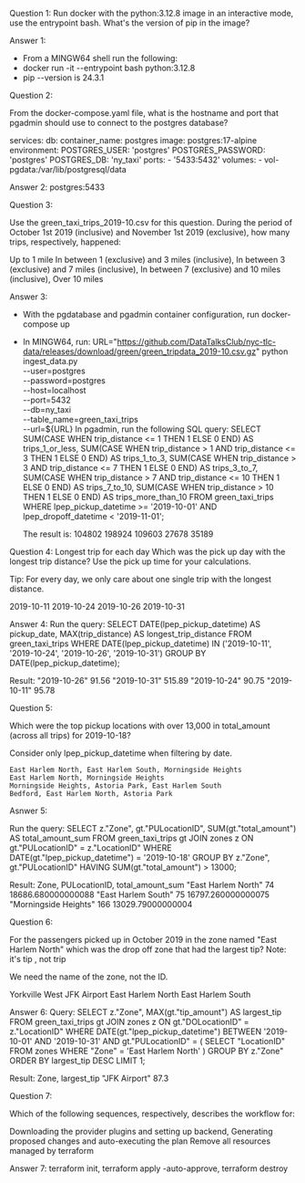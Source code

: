 Question 1:
  Run docker with the python:3.12.8 image in an interactive mode, use the entrypoint bash.
  What's the version of pip in the image?

Answer 1:
  - From a MINGW64 shell run the following:
  -   docker run -it --entrypoint bash python:3.12.8
  -   pip --version is 24.3.1

Question 2:

From the docker-compose.yaml file, what is the hostname and port that pgadmin should use to connect to the postgres database?

  services:
  db:
    container_name: postgres
    image: postgres:17-alpine
    environment:
      POSTGRES_USER: 'postgres'
      POSTGRES_PASSWORD: 'postgres'
      POSTGRES_DB: 'ny_taxi'
    ports:
      - '5433:5432'
    volumes:
      - vol-pgdata:/var/lib/postgresql/data

Answer 2:
  postgres:5433

Question 3:

  Use the green_taxi_trips_2019-10.csv for this question. During the period of October 1st 2019
  (inclusive) and November 1st 2019 (exclusive), how many trips, respectively, happened:
  
  Up to 1 mile
  In between 1 (exclusive) and 3 miles (inclusive),
  In between 3 (exclusive) and 7 miles (inclusive),
  In between 7 (exclusive) and 10 miles (inclusive),
  Over 10 miles

Answer 3:
  - With the pgdatabase and pgadmin container configuration, run docker-compose up
  - In MINGW64, run:
    URL="https://github.com/DataTalksClub/nyc-tlc-data/releases/download/green/green_tripdata_2019-10.csv.gz"
  python ingest_data.py \
    --user=postgres \
    --password=postgres \
    --host=localhost \
    --port=5432 \
    --db=ny_taxi \
    --table_name=green_taxi_trips \
    --url=${URL}
  In pgadmin, run the following SQL query:
    SELECT 
    SUM(CASE WHEN trip_distance <= 1 THEN 1 ELSE 0 END) AS trips_1_or_less,
    SUM(CASE WHEN trip_distance > 1 AND trip_distance <= 3 THEN 1 ELSE 0 END) AS trips_1_to_3,
    SUM(CASE WHEN trip_distance > 3 AND trip_distance <= 7 THEN 1 ELSE 0 END) AS trips_3_to_7,
    SUM(CASE WHEN trip_distance > 7 AND trip_distance <= 10 THEN 1 ELSE 0 END) AS trips_7_to_10,
    SUM(CASE WHEN trip_distance > 10 THEN 1 ELSE 0 END) AS trips_more_than_10
    FROM green_taxi_trips
    WHERE lpep_pickup_datetime >= '2019-10-01'
      AND lpep_dropoff_datetime < '2019-11-01';

    The result is: 104802	198924	109603	27678	35189

Question 4: Longest trip for each day 
  Which was the pick up day with the longest trip distance? Use the pick up time for your calculations.
  
  Tip: For every day, we only care about one single trip with the longest distance.
  
  2019-10-11
  2019-10-24
  2019-10-26
  2019-10-31

Answer 4:
  Run the query:
  SELECT DATE(lpep_pickup_datetime) AS pickup_date, MAX(trip_distance) AS longest_trip_distance
  FROM green_taxi_trips
  WHERE DATE(lpep_pickup_datetime) IN ('2019-10-11', '2019-10-24', '2019-10-26', '2019-10-31')
  GROUP BY DATE(lpep_pickup_datetime);
  
  Result:
  "2019-10-26"	91.56
  "2019-10-31"	515.89
  "2019-10-24"	90.75
  "2019-10-11"	95.78

Question 5:

  Which were the top pickup locations with over 13,000 in total_amount (across all trips) for 2019-10-18?

  Consider only lpep_pickup_datetime when filtering by date.
  
    East Harlem North, East Harlem South, Morningside Heights
    East Harlem North, Morningside Heights
    Morningside Heights, Astoria Park, East Harlem South
    Bedford, East Harlem North, Astoria Park
  

Asnwer 5:

  Run the query:
    SELECT z."Zone", gt."PULocationID", SUM(gt."total_amount") AS total_amount_sum
    FROM green_taxi_trips gt
    JOIN zones z ON gt."PULocationID" = z."LocationID"
    WHERE DATE(gt."lpep_pickup_datetime") = '2019-10-18'
    GROUP BY z."Zone", gt."PULocationID"
    HAVING SUM(gt."total_amount") > 13000;

  Result:
    Zone, PULocationID, total_amount_sum
    "East Harlem North"	74	18686.680000000088
    "East Harlem South"	75	16797.260000000075
    "Morningside Heights"	166	13029.79000000004

Question 6:

  For the passengers picked up in October 2019 in the zone named "East Harlem North" which was the drop off zone that had the largest tip? Note: it's tip , not trip
  
  We need the name of the zone, not the ID.
  
  Yorkville West
  JFK Airport
  East Harlem North
  East Harlem South

Answer 6:
  Query: 
    SELECT z."Zone", MAX(gt."tip_amount") AS largest_tip
    FROM green_taxi_trips gt
    JOIN zones z ON gt."DOLocationID" = z."LocationID"
    WHERE DATE(gt."lpep_pickup_datetime") BETWEEN '2019-10-01' AND '2019-10-31'
    AND gt."PULocationID" = (
        SELECT "LocationID"
        FROM zones
        WHERE "Zone" = 'East Harlem North'
    )
    GROUP BY z."Zone"
    ORDER BY largest_tip DESC
    LIMIT 1;

  Result:
    Zone, largest_tip
    "JFK Airport"	87.3

Question 7:

Which of the following sequences, respectively, describes the workflow for:

Downloading the provider plugins and setting up backend,
Generating proposed changes and auto-executing the plan
Remove all resources managed by terraform

Answer 7:
  terraform init, terraform apply -auto-approve, terraform destroy
